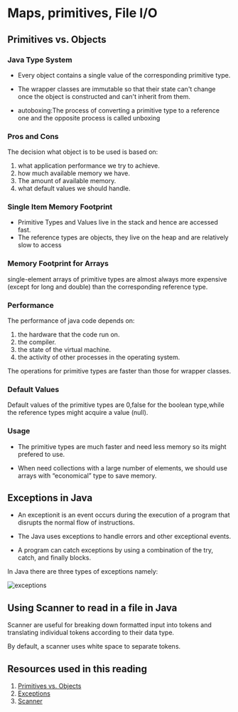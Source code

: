 # Maps, primitives, File I/O

## Primitives vs. Objects

### Java Type System

* Every object contains a single value of the corresponding primitive type.

* The wrapper classes are immutable so that their state can't change once the object is constructed and can't inherit from them.

* autoboxing:The process of converting a primitive type to a reference one and the opposite process is called unboxing

### Pros and Cons

The decision what object is to be used is based on:

1. what application performance we try to achieve.
2. how much available memory we have.
3. The amount of available memory.
4. what default values we should handle.

### Single Item Memory Footprint

* Primitive Types and Values live in the stack and hence are accessed fast.
* The reference types are objects, they live on the heap and are relatively slow to access

### Memory Footprint for Arrays

single-element arrays of primitive types are almost always more expensive (except for long and double) than the corresponding reference type.

### Performance

The performance of java code depends on:

1. the hardware that the code run on.
2. the compiler.
3. the state of the virtual machine.
4. the activity of other processes in the operating system.

The operations for primitive types are faster than those for wrapper classes.

### Default Values

Default values of the primitive types are 0,false for the boolean type,while the reference types might acquire a value (null).

### Usage

* The primitive types are much faster and need less memory so its might prefered to use.

* When need collections with a large number of elements, we should use arrays with “economical” type to save memory.

## Exceptions in Java

* An exceptionit is an event  occurs during the execution of a program that disrupts the normal flow of instructions.

* The Java uses exceptions to handle errors and other exceptional events.

* A program can catch exceptions by using a combination of the try, catch, and finally blocks.

In Java there are three types of exceptions namely:

![exceptions](https://static.javatpoint.com/core/images/types-of-exception-handling.png)

## Using Scanner to read in a file in Java

Scanner are useful for breaking down formatted input into tokens and translating individual tokens according to their data type.

By default, a scanner uses white space to separate tokens.

## Resources used in this reading

1. [Primitives vs. Objects](https://www.baeldung.com/java-primitives-vs-objects)
2. [Exceptions](https://docs.oracle.com/javase/tutorial/essential/exceptions/index.html)
3. [Scanner](https://docs.oracle.com/javase/tutorial/essential/io/scanning.html)